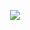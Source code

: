 <p align="center">

<img src="https://media1.giphy.com/media/h408T6Y5GfmXBKW62l/giphy.gif?cid=ecf05e47731u88vzgk1skupf7w5g2lmr5ibodpfr2bjjrs80&rid=giphy.gif&ct=g"/>


</p>
